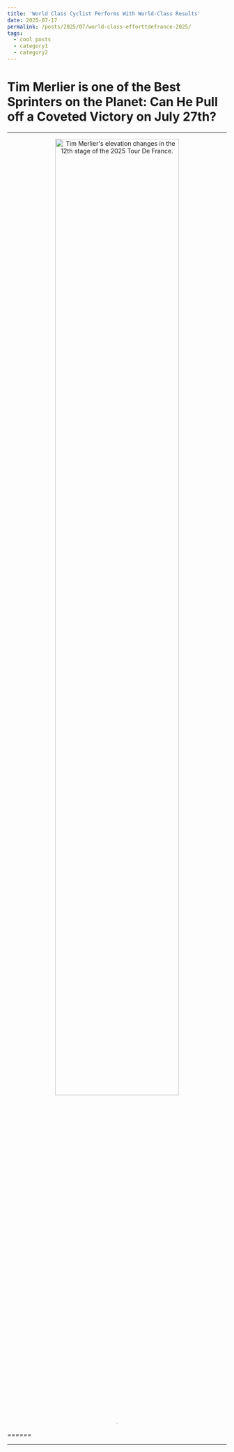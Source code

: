 ```yaml
---
title: 'World Class Cyclist Performs With World-Class Results'
date: 2025-07-17
permalink: /posts/2025/07/world-class-efforttdefrance-2025/
tags:
  - cool posts
  - category1
  - category2
---
```



# Tim Merlier is one of the Best Sprinters on the Planet: Can He Pull off a Coveted Victory on July 27th?
---


<div style="text-align:center;">
  <img src="/chkpage/images/elevationxmiletimmerlstg12.png" style="width:75%;" alt="Tim Merlier's elevation changes in the 12th stage of the 2025 Tour De France.">
  <p style="text-align:center; font-size:80%;">.</p>
</div>

======

------
